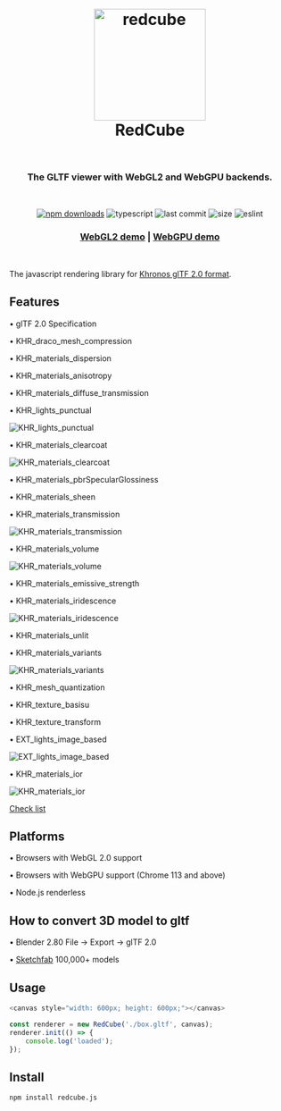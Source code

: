 <h1 align="center">
  <br>
  <a href="https://github.com/Reon90/redcube"><img src="./img/cube.png" alt="redcube" width="200"></a>
  <br>
  RedCube
  <br>
  <br>
</h1>

<h3 align="center">The GLTF viewer with WebGL2 and WebGPU backends.</h3><br>

<p align="center">
  <a href="https://www.npmjs.com/package/redcube.js"><img src="https://img.shields.io/npm/v/redcube.js?color=%232e58ff&style=for-the-badge" alt="npm downloads"></a>
  <img src="https://img.shields.io/npm/types/typescript?color=%232e58ff&style=for-the-badge" alt="typescript">
  <img src="https://img.shields.io/github/last-commit/reon90/redcube?color=2e58ff&style=for-the-badge" alt="last commit">
  <img src="https://img.shields.io/bundlephobia/min/redcube.js?color=%232e58ff&style=for-the-badge" alt="size">
  <img src="https://img.shields.io/badge/code%20style-eslint-%232e58ff?style=for-the-badge" alt="eslint">
</p>

<div align="center">
  <h3>
    <a href="https://reon90.github.io/redcube">WebGL2 demo</a>
    <span> | </span>
    <a href="https://reon90.github.io/redcube?webgpu=1">WebGPU demo</a>
  </h3>
</div><br>

The javascript rendering library for [Khronos glTF 2.0 format](https://github.com/KhronosGroup/glTF/tree/master/specification/2.0).

## Features

&bull; glTF 2.0 Specification

&bull; KHR_draco_mesh_compression

&bull; KHR_materials_dispersion

&bull; KHR_materials_anisotropy

&bull; KHR_materials_diffuse_transmission

&bull; KHR_lights_punctual
<p><img src="./img/lights.webp" alt="KHR_lights_punctual"></p>

&bull; KHR_materials_clearcoat
<p><img src="./img/clearcoat.webp" alt="KHR_materials_clearcoat"></p>

&bull; KHR_materials_pbrSpecularGlossiness

&bull; KHR_materials_sheen

&bull; KHR_materials_transmission
<p><img src="./img/transmission.webp" alt="KHR_materials_transmission"></p>

&bull; KHR_materials_volume
<p><img src="./img/volume.webp" alt="KHR_materials_volume"></p>

&bull; KHR_materials_emissive_strength

&bull; KHR_materials_iridescence
<p><img src="./img/iridescence.webp" alt="KHR_materials_iridescence"></p>

&bull; KHR_materials_unlit

&bull; KHR_materials_variants
<p><img src="./img/variants.webp" alt="KHR_materials_variants"></p>

&bull; KHR_mesh_quantization

&bull; KHR_texture_basisu

&bull; KHR_texture_transform

&bull; EXT_lights_image_based
<p><img src="./img/ibl.webp" alt="EXT_lights_image_based"></p>

&bull; KHR_materials_ior
<p><img src="./img/ior.webp" alt="KHR_materials_ior"></p>

[Check list](https://github.com/cx20/gltf-test)

## Platforms

&bull; Browsers with WebGL 2.0 support

&bull; Browsers with WebGPU support (Chrome 113 and above)

&bull; Node.js renderless

## How to convert 3D model to gltf

&bull; Blender 2.80 File -> Export -> glTF 2.0

&bull; [Sketchfab](https://sketchfab.com/models?features=downloadable&sort_by=-likeCount) 100,000+ models

## Usage

```js
<canvas style="width: 600px; height: 600px;"></canvas>

const renderer = new RedCube('./box.gltf', canvas);
renderer.init(() => {
    console.log('loaded');
});
```

## Install
```
npm install redcube.js
```
